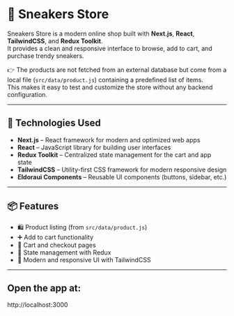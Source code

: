 # 🏪 Sneakers Store  

Sneakers Store is a modern online shop built with **Next.js**, **React**, **TailwindCSS**, and **Redux Toolkit**.  
It provides a clean and responsive interface to browse, add to cart, and purchase trendy sneakers.  

👉 The products are not fetched from an external database but come from a local file (`src/data/product.js`) containing a predefined list of items.  
This makes it easy to test and customize the store without any backend configuration.  

---

## 🚀 Technologies Used  

- **Next.js** – React framework for modern and optimized web apps  
- **React** – JavaScript library for building user interfaces  
- **Redux Toolkit** – Centralized state management for the cart and app state  
- **TailwindCSS** – Utility-first CSS framework for modern responsive design  
- **Eldoraui Components** – Reusable UI components (buttons, sidebar, etc.)  

---

## 📦 Features  

- 🛍️ Product listing (from `src/data/product.js`)  
- ➕ Add to cart functionality  
- 🧾 Cart and checkout pages  
- 🔄 State management with Redux  
- 🎨 Modern and responsive UI with TailwindCSS  

---

## Open the app at:
http://localhost:3000
